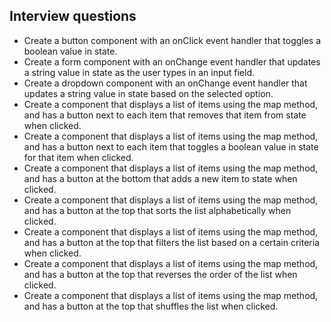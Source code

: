 ## Interview questions

- Create a button component with an onClick event handler that toggles a boolean value in state.
- Create a form component with an onChange event handler that updates a string value in state as the user types in an input field.
- Create a dropdown component with an onChange event handler that updates a string value in state based on the selected option.
- Create a component that displays a list of items using the map method, and has a button next to each item that removes that item from state when clicked.
- Create a component that displays a list of items using the map method, and has a button next to each item that toggles a boolean value in state for that item when clicked.
- Create a component that displays a list of items using the map method, and has a button at the bottom that adds a new item to state when clicked.
- Create a component that displays a list of items using the map method, and has a button at the top that sorts the list alphabetically when clicked.
- Create a component that displays a list of items using the map method, and has a button at the top that filters the list based on a certain criteria when clicked.
- Create a component that displays a list of items using the map method, and has a button at the top that reverses the order of the list when clicked.
- Create a component that displays a list of items using the map method, and has a button at the top that shuffles the list when clicked.